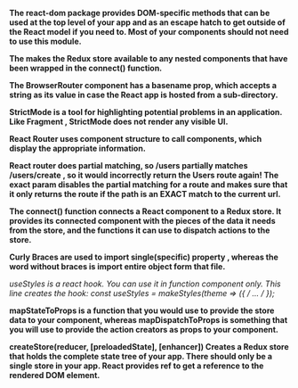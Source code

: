 **The react-dom package provides DOM-specific methods that can be used at the top level of your app and as an escape hatch to get outside of the React model if you
  need to. Most of your components should not need to use this module.**

**The <Provider /> makes the Redux store available to any nested components that have been wrapped in the connect() function.**

**The BrowserRouter component has a basename prop, which accepts a string as its value in case the React app is hosted from a sub-directory.**

**StrictMode is a tool for highlighting potential problems in an application. Like Fragment , StrictMode does not render any visible UI.**

**React Router uses component structure to call components, which display the appropriate information.**

**React router does partial matching, so /users partially matches /users/create , so it would incorrectly return the Users route again! The exact
param disables the partial matching for a route and makes sure that it only returns the route if the path is an EXACT match to the current url.**

**The connect() function connects a React component to a Redux store. It provides its connected component with the pieces of the data it needs from the 
store, and the functions it can use to dispatch actions to the store.**

**Curly Braces are used to import single(specific) property , whereas the word without braces is import entire object form that file.**

**useStyles is a react hook. You can use it in function component only. This line creates the hook: const useStyles = makeStyles(theme => ({ /* ... */ });**

**mapStateToProps is a function that you would use to provide the store data to your component, whereas mapDispatchToProps is something that you will use to provide the action
creators as props to your component.**

**createStore(reducer, [preloadedState], [enhancer]) Creates a Redux store that holds the complete state tree of your app. There should only be a single store in your app.
React provides ref to get a reference to the rendered DOM element.**
